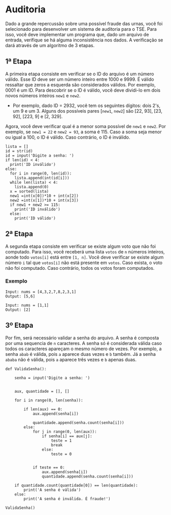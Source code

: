 # Auditoria

Dado a grande repercussão sobre uma possível fraude das urnas, você foi selecionado para desenvolver um sistema de
auditoria para o TSE. Para isso, você deve implementar um programa que, dado um arquivo de entrada, verifique se
há alguma inconsistência nos dados. A verificação se dará através de um algoritmo de 3 etapas.

## 1ª Etapa

A primeira etapa consiste em verificar se o ID do arquivo é um número válido. Esse ID deve ser um número inteiro entre
1000 e 9999. É válido ressaltar que zeros a esquerda são considerados válidos. Por exemplo, 0001 é um ID. Para descobrir
se o ID é válido, você deve dividi-lo em dois novos números inteiros `new1` e `new2`.

* Por exemplo, dado ID = 2932, você tem os seguintes dígitos: dois 2's, um 9 e um 3. Alguns dos possíveis
  pares [`new1`, `new2`] são [22, 93], [23, 92], [223, 9] e [2, 329].

Agora, você deve verificar qual é a menor soma possível de `new1` e `new2`. Por exemplo, se `new1 = 22` e `new2 = 93`,
a soma é 115. Caso a soma seja menor ou igual a 100, o ID é válido. Caso contrário, o ID é inválido.
```
lista = []
id = str(id)
id = input('Digite a senha: ')
if len(id) < 4:
  print('ID inválido')
else:
  for i in range(0, len(id)):
    lista.append(int(id[i]))
  while len(lista) < 4:
    lista.append(0)
  x = sorted(lista)
  new1 =int(x[0])*10 + int(x[2])
  new2 =int(x[1])*10 + int(x[3])
  if new1 + new2 >= 115:
    print('ID inválido')
  else:
    print('ID válido')
 ```


## 2ª Etapa

A segunda etapa consiste em verificar se existe algum voto que não foi computado. Para isso, você receberá uma
lista `votos`
de `n` números inteiros, aonde todo `votos[i]` está entre `[1, n]`. Você deve verificar se existe algum número `i` tal
que
`votos[i]` não está presente em `votos`. Caso exista, o voto não foi computado. Caso contrário, todos os votos foram
computados.

### Exemplo

```
Input: nums = [4,3,2,7,8,2,3,1]
Output: [5,6]
```

```
Input: nums = [1,1]
Output: [2]
```

## 3º Etapa
Por fim, será necessário validar a senha do arquivo. A senha é composta por uma sequencia de `n` caracteres. A senha só é considerada válida caso todos os caracteres apareçam o mesmo número de vezes. Por exemplo, a senha `abab` é válida, pois `a` aparece duas vezes e `b` também. Já a senha `ababa` não é válida, pois `a` aparece três vezes e `b` apenas duas.

```
def ValidaSenha():
    
    senha = input('Digite a senha: ')

    
    aux, quantidade = [], []

    for i in range(0, len(senha)):
      
        if len(aux) == 0:
            aux.append(senha[i])
            
            quantidade.append(senha.count(senha[i]))
        else:
            for j in range(0, len(aux)):
                if senha[i] == aux[j]:
                    teste = 1
                    break
                else:
                    teste = 0

           
            if teste == 0:
                aux.append(senha[i])
                quantidade.append(senha.count(senha[i]))

    if quantidade.count(quantidade[0]) == len(quantidade):
        print('A senha é válida')
    else:
        print('A senha é inválida. É fraude!')

ValidaSenha()
```
